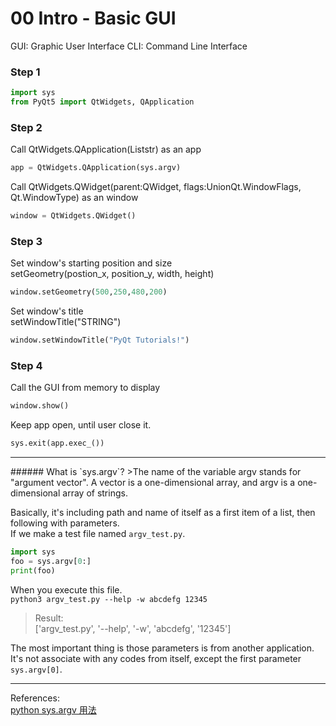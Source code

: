 # 00 Intro - Basic GUI

GUI: Graphic User Interface
CLI: Command Line Interface


### Step 1  
```python
import sys
from PyQt5 import QtWidgets, QApplication
```

### Step 2
Call QtWidgets.QApplication(Liststr) as an app  




```python
app = QtWidgets.QApplication(sys.argv)
```

Call QtWidgets.QWidget(parent:QWidget, flags:UnionQt.WindowFlags, Qt.WindowType) as an window  
```python
window = QtWidgets.QWidget()
```

### Step 3
Set window's starting position and size  
setGeometry(postion_x, position_y, width, height)  
```python
window.setGeometry(500,250,480,200)
```

Set window's title  
setWindowTitle("STRING")  
```python
window.setWindowTitle("PyQt Tutorials!")
```

### Step 4
Call the GUI from memory to display
```python
window.show()
```

Keep app open, until user close it.
```python
sys.exit(app.exec_())
```





<hr />  
###### What is `sys.argv`?  
>The name of the variable argv stands for "argument vector". A vector is a one-dimensional array, and argv is a one-dimensional array of strings.  

Basically, it's including path and name of itself as a first item of a list, then following with parameters.  
If we make a test file named `argv_test.py`.  
```python
import sys
foo = sys.argv[0:]
print(foo)
```
When you execute this file.  
`python3 argv_test.py --help -w abcdefg 12345`
>Result:  
['argv_test.py', '--help', '-w', 'abcdefg', '12345']  

The most important thing is those parameters is from another application.  
It's not associate with any codes from itself, except the first parameter `sys.argv[0]`.  
<hr />  

References:  
[python sys.argv 用法](https://www.itread01.com/content/1499953209.html)
